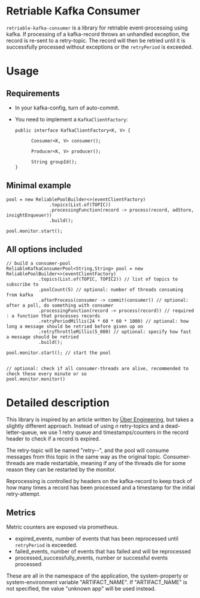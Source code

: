 # Retriable Kafka Consumer

`retriable-kafka-consumer` is a library for retriable event-processing using kafka. 
If processing of a kafka-record throws an unhandled exception, the record is re-sent to a retry-topic. 
The record will then be retried until it is successfully processed without exceptions or the `retryPeriod` is exceeded.

# Usage

## Requirements 

* In your kafka-config, turn of auto-commit. 
* You need to implement a `KafkaClientFactory`:

      public interface KafkaClientFactory<K, V> {
    
            Consumer<K, V> consumer();
    
            Producer<K, V> producer();
    
            String groupId();
      }

    

## Minimal example

    pool = new ReliablePoolBuilder<>(eventClientFactory)
                    .topics(List.of(TOPIC))
                    .processingFunction(record -> process(record, adStore, insightEnqueuer))
                    .build();
                    
    pool.monitor.start();

## All options included  

    // build a consumer-pool 
    ReliableKafkaConsumerPool<String,String> pool = new ReliablePoolBuilder<>(eventClientFactory)
                .topics(List.of(TOPIC, TOPIC2)) // list of topics to subscribe to
                .poolCount(5) // optional: number of threads consuming from kafka 
                .afterProcess(consumer -> commit(consumer)) // optional: after a poll, do something with consumer
                .processingFunction(record -> process(record)) // required : a function that processes records
                .retryPeriodMillis(24 * 60 * 60 * 1000) // optional: how long a message should be retried before given up on
                .retryThrottleMillis(5_000) // optional: specify how fast a message should be retried
                .build();
                
    pool.monitor.start(); // start the pool
    
    
    // optional: check if all consumer-threads are alive, recommended to check these every minute or so
    pool.monitor.monitor()


# Detailed description 

This library is inspired by an article written by [Über Engineering](https://eng.uber.com/reliable-reprocessing/), but takes a slightly different approach.
Instead of using _n_ retry-topics and a dead-letter-queue, we use 1 retry queue and timestamps/counters in the record header to check if a record is expired. 

The retry-topic will be named "retry-<groupid>-<original-topic>", and the pool will consume messages from this topic in the same way as the original topic. 
Consumer-threads are made restartable, meaning if any of the threads die for some reason they can be restarted by the monitor. 

Reprocessing is controlled by headers on the kafka-record to keep track of how many times a record has been processed and a timestamp for the initial retry-attempt. 

## Metrics

Metric counters are exposed via prometheus. 

* expired_events, number of events that has been reprocessed until `retryPeriod` is exceeded. 
* failed_events, number of events that has failed and will be reprocessed
* processed_successfully_events, number or successful events processed

These are all in the namespace of the application, the system-property or system-environment variable "ARTIFACT_NAME". If "ARTIFACT_NAME" is not specified, the value "unknown app" will be used instead.

